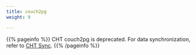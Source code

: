 ```yaml
---
title: couch2pg
weight: 9

---
```


{{% pageinfo %}}
CHT couch2pg is deprecated. For data synchronization, refer to [CHT Sync](https://docs.communityhealthtoolkit.org/core/overview/cht-sync/).
{{% /pageinfo %}}

